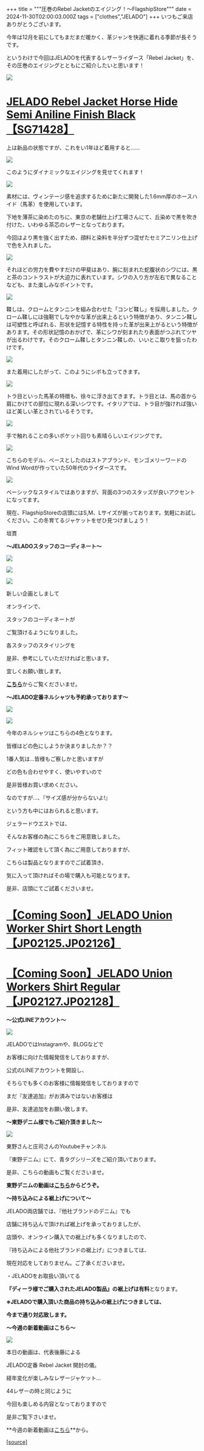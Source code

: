 +++
title = """圧巻のRebel Jacketのエイジング！～FlagshipStore"""
date = 2024-11-30T02:00:03.000Z
tags = ["clothes","JELADO"]
+++
いつもご来店ありがとうございます。

今年は12月を前にしてもまだまだ暖かく、革ジャンを快適に着れる季節が長そうです。

というわけで今回はJELADOを代表するレザーライダース「Rebel Jacket」を、その圧巻のエイジングとともにご紹介したいと思います！

![](https://cdn.shopify.com/s/files/1/0461/0480/5527/files/IMG_8361_480x480.jpg?v=1732873023)

[JELADO Rebel Jacket Horse Hide Semi Aniline Finish Black【SG71428】](https://jelado.com/products/jelado-rebel-jacket-horse-hide-semi-aniline-finish-black-sg71428)
=================================================================================================================================================================

上は新品の状態ですが、これをい1年ほど着用すると……

![](https://cdn.shopify.com/s/files/1/0461/0480/5527/files/IMG_8300_480x480.jpg?v=1732873024)

このようにダイナミックなエイジングを見せてくれます！

![](https://cdn.shopify.com/s/files/1/0461/0480/5527/files/IMG_8303_480x480.jpg?v=1732873023)

素材には、ヴィンテージ感を追求するために新たに開発した1.6mm厚のホースハイド（馬革）を使用しています。

下地を薄茶に染めたのちに、東京の老舗仕上げ工場さんにて、丘染めで黒を吹き付けた、いわゆる茶芯のレザーとなっております。

今回はより黒を強く出すため、顔料と染料を半分ずつ混ぜたセミアニリン仕上げで色を入れました。

![](https://cdn.shopify.com/s/files/1/0461/0480/5527/files/IMG_8302_480x480.jpg?v=1732873024)

それほどの労力を費やすだけの甲斐はあり、腕に刻まれた蛇腹状のシワには、黒と茶のコントラストが大迫力に表れています。シワの入り方が左右で異なることなども、また楽しみなポイントです。

![](https://cdn.shopify.com/s/files/1/0461/0480/5527/files/IMG_8306_480x480.jpg?v=1732873023)

鞣しは、クロームとタンニンを組み合わせた「コンビ鞣し」を採用しました。クローム鞣しには強靭でしなやかな革が出来上るという特徴があり、タンニン鞣しは可塑性と呼ばれる、形状を記憶する特性を持った革が出来上がるという特徴があります。その形状記憶のおかげで、革にシワが刻まれたり表面がつぶれてツヤが出るわけです。そのクローム鞣しとタンニン鞣しの、いいとこ取りを狙ったわけです。

![](https://cdn.shopify.com/s/files/1/0461/0480/5527/files/IMG_8305_480x480.jpg?v=1732873024)

また着用にしたがって、このようにシボも立ってきます。

![](https://cdn.shopify.com/s/files/1/0461/0480/5527/files/IMG_8307_480x480.jpg?v=1732873025)

トラ目といった馬革の特徴も、徐々に浮き出てきます。トラ目とは、馬の首から肩にかけての部位に現れる深いシワです。イタリアでは、トラ目が強ければ強いほど美しい革とされているそうです。

![](https://cdn.shopify.com/s/files/1/0461/0480/5527/files/IMG_8305_480x480.jpg?v=1732873024)

手で触れることの多いポケット回りも素晴らしいエイジングです。

![](https://cdn.shopify.com/s/files/1/0461/0480/5527/files/IMG_8300_480x480.jpg?v=1732873024)

こちらのモデル、ベースとしたのはストアブランド、モンゴメリーワードのWind Wordが作っていた50年代のライダースです。

![](https://cdn.shopify.com/s/files/1/0461/0480/5527/files/IMG_8308_480x480.jpg?v=1732873024)

ベーシックなスタイルではありますが、背面の3つのスタッズが良いアクセントになってます。

現在、FlagshipStoreの店頭にはS,M、Lサイズが揃っております。気軽にお試しください。この冬育てるジャケットをぜひ見つけましょう！

垣貫

**〜JELADOスタッフのコーディネート〜**

[![](https://stat.ameba.jp/user_images/20241019/18/jeladowest/7c/7f/j/o1080132115499829439.jpg)](https://stat.ameba.jp/user_images/20241019/18/jeladowest/7c/7f/j/o1080132115499829439.jpg)

[![](https://stat.ameba.jp/user_images/20241019/18/jeladowest/e2/1f/j/o1080125415499829443.jpg)](https://stat.ameba.jp/user_images/20241019/18/jeladowest/e2/1f/j/o1080125415499829443.jpg)

[![](https://stat.ameba.jp/user_images/20241019/18/jeladowest/ff/6c/j/o1080126415499829446.jpg)](https://stat.ameba.jp/user_images/20241019/18/jeladowest/ff/6c/j/o1080126415499829446.jpg)

新しい企画としまして

オンラインで、

スタッフのコーディネートが

ご覧頂けるようになりました。

各スタッフのスタイリングを

是非、参考にしていただければと思います。　

宜しくお願い致します。

[**こちら**](https://jelado.com/pages/coordinate)からご覧くださいませ。

**～JELADO定番ネルシャツも予約承っております～**

[![](https://stat.ameba.jp/user_images/20240723/17/jeladowest/d3/2b/j/o1080060515466520702.jpg)](https://stat.ameba.jp/user_images/20240723/17/jeladowest/d3/2b/j/o1080060515466520702.jpg)

[![](https://stat.ameba.jp/user_images/20240723/17/jeladowest/88/d7/j/o1080108015466520706.jpg)](https://stat.ameba.jp/user_images/20240723/17/jeladowest/88/d7/j/o1080108015466520706.jpg)

今年のネルシャツはこちらの4色となります。

皆様はどの色にしようか決まりましたか？？

1番人気は…皆様もご察しかと思いますが

どの色も合わせやすく、使いやすいので

是非皆様お買い求めください。

なのですが…、『サイズ感が分からないよ!』

という方も中にはおられると思います。

ジェラードウエストでは、

そんなお客様の為にこちらをご用意致しました。

フィット確認をして頂く為にご用意しておりますが、

こちらは製品となりますのでご試着頂き、

気に入って頂ければその場で購入も可能となります。

是非、店頭にてご試着くださいませ。

[**【Coming Soon】JELADO Union Worker Shirt Short Length【JP02125.JP02126】**](https://jelado.com/products/jelado-union-worker-shirt-short-length-jp02125-jp02126)
==============================================================================================================================================================

[**【Coming Soon】JELADO Union Workers Shirt Regular【JP02127.JP02128】**](https://jelado.com/products/jelado-union-worker-shirt-regular-length-jp02127-jp02128)
============================================================================================================================================================

**～公式LINEアカウント～**

[![](https://stat.ameba.jp/user_images/20240205/18/jeladowest/d0/b3/j/o1080152715397915926.jpg)](https://stat.ameba.jp/user_images/20240205/18/jeladowest/d0/b3/j/o1080152715397915926.jpg)

JELADOではInstagramや、BLOGなどで

お客様に向けた情報発信をしておりますが、

公式のLINEアカウントを開設し、

そちらでも多くのお客様に情報発信をしておりますので

まだ『友達追加』がお済みではないお客様は

是非、友達追加をお願い致します。

**～東野デニム様でもご紹介頂きました～**

[![](https://stat.ameba.jp/user_images/20240701/18/jeladowest/99/6d/j/o1080060715458192543.jpg)](https://stat.ameba.jp/user_images/20240701/18/jeladowest/99/6d/j/o1080060715458192543.jpg)

東野さんと庄司さんのYoutubeチャンネル

『東野デニム』にて、青タグシリーズをご紹介頂いております。

是非、こちらの動画もご覧くださいませ。

**東野デニムの動画は[こちら](https://youtu.be/nHYAB4dWWKc?si=0sstbyvsqqc15qkf)からどうぞ。**

**～持ち込みによる裾上げについて～**

JELADO両店舗では、『他社ブランドのデニム』でも

店舗に持ち込んで頂ければ裾上げを承っておりましたが、

店頭や、オンライン購入での裾上げも多くなりましたので、

『持ち込みによる他社ブランドの裾上げ』につきましては、

現在対応をしておりません。ご了承くださいませ。

・JELADOをお取扱い頂いてる

**『ディーラ様でご購入されたJELADO製品』の裾上げは有料**となります。

**※JELADOで購入頂いた商品の持ち込みの裾上げにつきましては、**

**今まで通り対応致します。**

**〜今週の新着動画はこちら〜**

[![](https://stat.ameba.jp/user_images/20241129/15/jeladowest/80/71/j/o1080060315515636162.jpg)](https://stat.ameba.jp/user_images/20241129/15/jeladowest/80/71/j/o1080060315515636162.jpg)

本日の動画は、代表後藤による

JELADO定番 Rebel Jacket 開封の儀。

経年変化が楽しみなレザージャケット…

44レザーの時と同じように

今回も楽しめる内容となっておりますので

是非ご覧下さいませ。

**今週の新着動画は[こちら](https://youtu.be/WMJOnU2A6xg?si=WKMgQGCBJW0ibIdw)**から。

[[source]](https://jelado.com/blogs/news/r)
